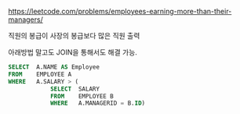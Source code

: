 https://leetcode.com/problems/employees-earning-more-than-their-managers/  
  
직원의 봉급이 사장의 봉급보다 많은 직원 출력
  
  
아래방법 말고도 JOIN을 통해서도 해결 가능.
  
```SQL
SELECT  A.NAME AS Employee
FROM    EMPLOYEE A
WHERE   A.SALARY > (
            SELECT  SALARY
            FROM    EMPLOYEE B
            WHERE   A.MANAGERID = B.ID)
```
